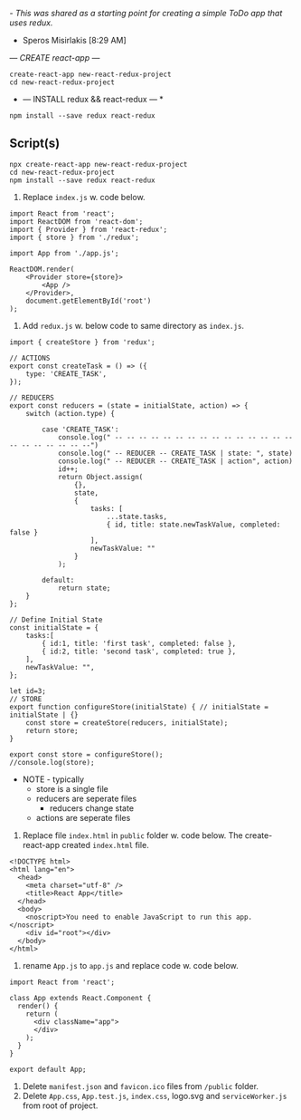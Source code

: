 *- This was shared as a starting point for creating a simple ToDo app that uses redux.*

* Speros Misirlakis [8:29 AM]

*— CREATE react-app —*

```
create-react-app new-react-redux-project
cd new-react-redux-project
```

* — INSTALL redux && react-redux — *

```
npm install --save redux react-redux
```

## Script(s)

```
npx create-react-app new-react-redux-project
cd new-react-redux-project
npm install --save redux react-redux
```

1. Replace `index.js` w. code below.

```
import React from 'react';
import ReactDOM from 'react-dom';
import { Provider } from 'react-redux';
import { store } from './redux';

import App from './app.js';

ReactDOM.render(
    <Provider store={store}>
        <App />
    </Provider>,
    document.getElementById('root')
);
```

1. Add `redux.js` w. below code to same directory as `index.js`.

```
import { createStore } from 'redux';

// ACTIONS
export const createTask = () => ({
    type: 'CREATE_TASK',
});

// REDUCERS
export const reducers = (state = initialState, action) => {
    switch (action.type) {

        case 'CREATE_TASK':
            console.log(" -- -- -- -- -- -- -- -- -- -- -- -- -- -- -- -- -- -- -- -- -- --")
            console.log(" -- REDUCER -- CREATE_TASK | state: ", state)
            console.log(" -- REDUCER -- CREATE_TASK | action", action)
            id++;
            return Object.assign(
                {},
                state,
                { 
                    tasks: [
                        ...state.tasks, 
                        { id, title: state.newTaskValue, completed: false }
                    ],
                    newTaskValue: ""
                }
            );

        default:
            return state;
    }
};

// Define Initial State 
const initialState = { 
    tasks:[
        { id:1, title: 'first task', completed: false }, 
        { id:2, title: 'second task', completed: true },
    ], 
    newTaskValue: "",
};

let id=3;
// STORE
export function configureStore(initialState) { // initialState = initialState | {}
    const store = createStore(reducers, initialState);
    return store;
}

export const store = configureStore();
//console.log(store);
```

* NOTE - typically
   * store is a single file
   * reducers are seperate files
      * reducers change state
   * actions are seperate files

1. Replace file `index.html` in `public` folder w. code below. The create-react-app created `index.html` file.

```
<!DOCTYPE html>
<html lang="en">
  <head>
    <meta charset="utf-8" />
    <title>React App</title>
  </head>
  <body>
    <noscript>You need to enable JavaScript to run this app.</noscript>
    <div id="root"></div>
  </body>
</html>
```
1. rename `App.js` to `app.js` and replace code w. code below.

```
import React from 'react';

class App extends React.Component {
  render() {
    return (
      <div className="app">
      </div>
    );
  }
}

export default App;

```


1. Delete `manifest.json` and `favicon.ico` files from `/public` folder.
1. Delete `App.css`, `App.test.js`, `index.css`, logo.svg and `serviceWorker.js` from root of project.
